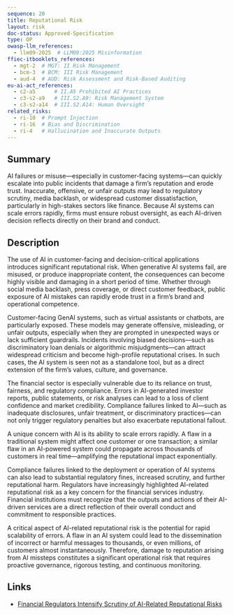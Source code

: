 ```yaml
---
sequence: 20
title: Reputational Risk
layout: risk
doc-status: Approved-Specification
type: OP
owasp-llm_references:
  - llm09-2025  # LLM09:2025 Misinformation
ffiec-itbooklets_references:
  - mgt-2  # MGT: II Risk Management
  - bcm-3  # BCM: III Risk Management
  - aud-4  # AUD: Risk Assessment and Risk-Based Auditing
eu-ai-act_references:
  - c2-a5      # II.A5 Prohibited AI Practices
  - c3-s2-a9   # III.S2.A9: Risk Management System
  - c3-s2-a14  # III.S2.A14: Human Oversight
related_risks:
  - ri-10  # Prompt Injection
  - ri-16  # Bias and Discrimination
  - ri-4   # Hallucination and Inaccurate Outputs
---
```


## Summary

AI failures or misuse—especially in customer-facing systems—can quickly escalate into public incidents that damage a firm’s reputation and erode trust. Inaccurate, offensive, or unfair outputs may lead to regulatory scrutiny, media backlash, or widespread customer dissatisfaction, particularly in high-stakes sectors like finance. Because AI systems can scale errors rapidly, firms must ensure robust oversight, as each AI-driven decision reflects directly on their brand and conduct.

## Description

The use of AI in customer-facing and decision-critical applications introduces significant reputational risk. When generative AI systems fail, are misused, or produce inappropriate content, the consequences can become highly visible and damaging in a short period of time. Whether through social media backlash, press coverage, or direct customer feedback, public exposure of AI mistakes can rapidly erode trust in a firm’s brand and operational competence.

Customer-facing GenAI systems, such as virtual assistants or chatbots, are particularly exposed. These models may generate offensive, misleading, or unfair outputs, especially when they are prompted in unexpected ways or lack sufficient guardrails. Incidents involving biased decisions—such as discriminatory loan denials or algorithmic misjudgments—can attract widespread criticism and become high-profile reputational crises. In such cases, the AI system is seen not as a standalone tool, but as a direct extension of the firm’s values, culture, and governance.

The financial sector is especially vulnerable due to its reliance on trust, fairness, and regulatory compliance. Errors in AI-generated investor reports, public statements, or risk analyses can lead to a loss of client confidence and market credibility. Compliance failures linked to AI—such as inadequate disclosures, unfair treatment, or discriminatory practices—can not only trigger regulatory penalties but also exacerbate reputational fallout.

A unique concern with AI is its ability to scale errors rapidly. A flaw in a traditional system might affect one customer or one transaction; a similar flaw in an AI-powered system could propagate across thousands of customers in real time—amplifying the reputational impact exponentially.

Compliance failures linked to the deployment or operation of AI systems can also lead to substantial regulatory fines, increased scrutiny, and further reputational harm. Regulators have increasingly highlighted AI-related reputational risk as a key concern for the financial services industry. Financial institutions must recognize that the outputs and actions of their AI-driven services are a direct reflection of their overall conduct and commitment to responsible practices.

A critical aspect of AI-related reputational risk is the potential for rapid scalability of errors. A flaw in an AI system could lead to the dissemination of incorrect or harmful messages to thousands, or even millions, of customers almost instantaneously. Therefore, damage to reputation arising from AI missteps constitutes a significant operational risk that requires proactive governance, rigorous testing, and continuous monitoring.

## Links

* [Financial Regulators Intensify Scrutiny of AI-Related Reputational Risks](https://www.morganlewis.com/pubs/2023/09/financial-regulators-intensify-scrutiny-of-ai-related-reputational-risks)

